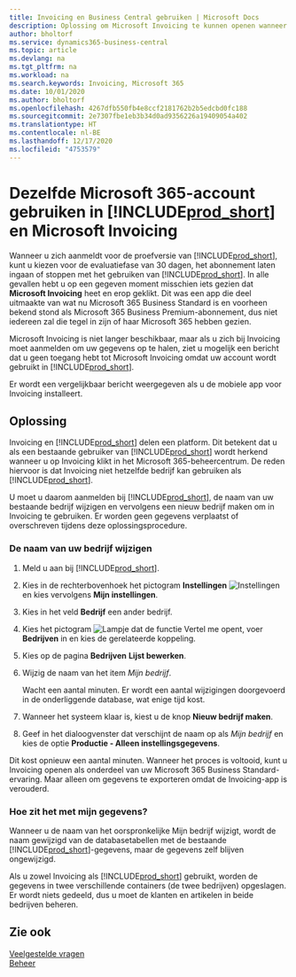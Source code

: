 ```yaml
---
title: Invoicing en Business Central gebruiken | Microsoft Docs
description: Oplossing om Microsoft Invoicing te kunnen openen wanneer u zich hebt aangemeld voor Dynamics 365 Business Central.
author: bholtorf
ms.service: dynamics365-business-central
ms.topic: article
ms.devlang: na
ms.tgt_pltfrm: na
ms.workload: na
ms.search.keywords: Invoicing, Microsoft 365
ms.date: 10/01/2020
ms.author: bholtorf
ms.openlocfilehash: 4267dfb550fb4e8ccf2181762b2b5edcbd0fc188
ms.sourcegitcommit: 2e7307fbe1eb3b34d0ad9356226a19409054a402
ms.translationtype: HT
ms.contentlocale: nl-BE
ms.lasthandoff: 12/17/2020
ms.locfileid: "4753579"
---
```

# <a name="using-the-same-microsoft-365-account-in-prod_short-and-microsoft-invoicing"></a>Dezelfde Microsoft 365-account gebruiken in [!INCLUDE[prod_short](includes/prod_long.md)] en Microsoft Invoicing
Wanneer u zich aanmeldt voor de proefversie van [!INCLUDE[prod_short](includes/prod_short.md)], kunt u kiezen voor de evaluatiefase van 30 dagen, het abonnement laten ingaan of stoppen met het gebruiken van [!INCLUDE[prod_short](includes/prod_short.md)]. In alle gevallen hebt u op een gegeven moment misschien iets gezien dat **Microsoft Invoicing** heet en erop geklikt. Dit was een app die deel uitmaakte van wat nu Microsoft 365 Business Standard is en voorheen bekend stond als Microsoft 365 Business Premium-abonnement, dus niet iedereen zal die tegel in zijn of haar Microsoft 365 hebben gezien.  

Microsoft Invoicing is niet langer beschikbaar, maar als u zich bij Invoicing moet aanmelden om uw gegevens op te halen, ziet u mogelijk een bericht dat u geen toegang hebt tot Microsoft Invoicing omdat uw account wordt gebruikt in [!INCLUDE[prod_short](includes/prod_short.md)].  

Er wordt een vergelijkbaar bericht weergegeven als u de mobiele app voor Invoicing installeert.  

## <a name="workaround"></a>Oplossing
Invoicing en [!INCLUDE[prod_short](includes/prod_short.md)] delen een platform. Dit betekent dat u als een bestaande gebruiker van [!INCLUDE[prod_short](includes/prod_short.md)] wordt herkend wanneer u op Invoicing klikt in het Microsoft 365-beheercentrum. De reden hiervoor is dat Invoicing niet hetzelfde bedrijf kan gebruiken als [!INCLUDE[prod_short](includes/prod_short.md)].  

U moet u daarom aanmelden bij [!INCLUDE[prod_short](includes/prod_short.md)], de naam van uw bestaande bedrijf wijzigen en vervolgens een nieuw bedrijf maken om in Invoicing te gebruiken. Er worden geen gegevens verplaatst of overschreven tijdens deze oplossingsprocedure.

### <a name="to-rename-your-company"></a>De naam van uw bedrijf wijzigen
1. Meld u aan bij [!INCLUDE[prod_short](includes/prod_short.md)].
2. Kies in de rechterbovenhoek het pictogram **Instellingen** ![Instellingen](media/ui-experience/settings_icon_small.png "Pictogram Instellingen voor rolcentrum") en kies vervolgens **Mijn instellingen**.
3. Kies in het veld **Bedrijf** een ander bedrijf.
4. Kies het pictogram ![Lampje dat de functie Vertel me opent](media/ui-search/search_small.png "Vertel me wat u wilt doen"), voer **Bedrijven** in en kies de gerelateerde koppeling.  
5. Kies op de pagina **Bedrijven** **Lijst bewerken**.  
6. Wijzig de naam van het item *Mijn bedrijf*.  

    Wacht een aantal minuten. Er wordt een aantal wijzigingen doorgevoerd in de onderliggende database, wat enige tijd kost.
7.  Wanneer het systeem klaar is, kiest u de knop **Nieuw bedrijf maken**.  
8.  Geef in het dialoogvenster dat verschijnt de naam op als *Mijn bedrijf* en kies de optie **Productie - Alleen instellingsgegevens**.  

Dit kost opnieuw een aantal minuten. Wanneer het proces is voltooid, kunt u Invoicing openen als onderdeel van uw Microsoft 365 Business Standard-ervaring. Maar alleen om gegevens te exporteren omdat de Invoicing-app is verouderd.  

### <a name="what-about-my-data"></a>Hoe zit het met mijn gegevens?
Wanneer u de naam van het oorspronkelijke Mijn bedrijf wijzigt, wordt de naam gewijzigd van de databasetabellen met de bestaande [!INCLUDE[prod_short](includes/prod_short.md)]-gegevens, maar de gegevens zelf blijven ongewijzigd.  

Als u zowel Invoicing als [!INCLUDE[prod_short](includes/prod_short.md)] gebruikt, worden de gegevens in twee verschillende containers (de twee bedrijven) opgeslagen. Er wordt niets gedeeld, dus u moet de klanten en artikelen in beide bedrijven beheren.  

## <a name="see-also"></a>Zie ook
[Veelgestelde vragen](across-faq.md)  
[Beheer](admin-setup-and-administration.md)  
